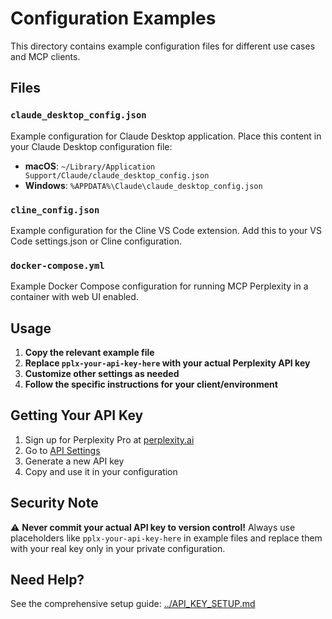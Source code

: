 # Configuration Examples

This directory contains example configuration files for different use cases and MCP clients.

## Files

### `claude_desktop_config.json`
Example configuration for Claude Desktop application. Place this content in your Claude Desktop configuration file:
- **macOS**: `~/Library/Application Support/Claude/claude_desktop_config.json`
- **Windows**: `%APPDATA%\Claude\claude_desktop_config.json`

### `cline_config.json`
Example configuration for the Cline VS Code extension. Add this to your VS Code settings.json or Cline configuration.

### `docker-compose.yml`
Example Docker Compose configuration for running MCP Perplexity in a container with web UI enabled.

## Usage

1. **Copy the relevant example file**
2. **Replace `pplx-your-api-key-here` with your actual Perplexity API key**
3. **Customize other settings as needed**
4. **Follow the specific instructions for your client/environment**

## Getting Your API Key

1. Sign up for Perplexity Pro at [perplexity.ai](https://www.perplexity.ai/)
2. Go to [API Settings](https://www.perplexity.ai/settings/api)
3. Generate a new API key
4. Copy and use it in your configuration

## Security Note

⚠️ **Never commit your actual API key to version control!** Always use placeholders like `pplx-your-api-key-here` in example files and replace them with your real key only in your private configuration.

## Need Help?

See the comprehensive setup guide: [../API_KEY_SETUP.md](../API_KEY_SETUP.md)